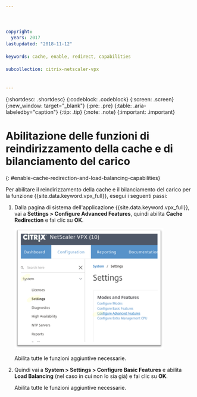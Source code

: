 ```yaml
---



copyright:
  years: 2017
lastupdated: "2018-11-12"

keywords: cache, enable, redirect, capabilities

subcollection: citrix-netscaler-vpx


---
```


{:shortdesc: .shortdesc}
{:codeblock: .codeblock}
{:screen: .screen}
{:new_window: target="_blank"}
{:pre: .pre}
{:table: .aria-labeledby="caption"}
{:tip: .tip}
{:note: .note}
{:important: .important}

# Abilitazione delle funzioni di reindirizzamento della cache e di bilanciamento del carico
{: #enable-cache-redirection-and-load-balancing-capabilities}

Per abilitare il reindirizzamento della cache e il bilanciamento del carico per la funzione {{site.data.keyword.vpx_full}}, esegui i seguenti passi:

1. Dalla pagina di sistema dell'applicazione {{site.data.keyword.vpx_full}}, vai a **Settings > Configure Advanced Features**, quindi abilita **Cache Redirection** e fai clic su **OK**.  

	<img src="images/fp4.png" alt="immagine" style="width: 400px;"/>

	Abilita tutte le funzioni aggiuntive necessarie.

2. Quindi vai a **System > Settings > Configure Basic Features** e abilita **Load Balancing** (nel caso in cui non lo sia già) e fai clic su **OK**.

	Abilita tutte le funzioni aggiuntive necessarie.
